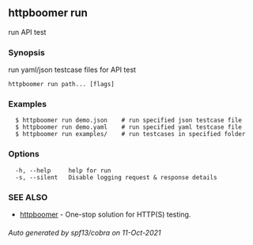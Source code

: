 ## httpboomer run

run API test

### Synopsis

run yaml/json testcase files for API test

```
httpboomer run path... [flags]
```

### Examples

```
  $ httpboomer run demo.json	# run specified json testcase file
  $ httpboomer run demo.yaml	# run specified yaml testcase file
  $ httpboomer run examples/	# run testcases in specified folder
```

### Options

```
  -h, --help     help for run
  -s, --silent   Disable logging request & response details
```

### SEE ALSO

* [httpboomer](httpboomer.md)	 - One-stop solution for HTTP(S) testing.

###### Auto generated by spf13/cobra on 11-Oct-2021
